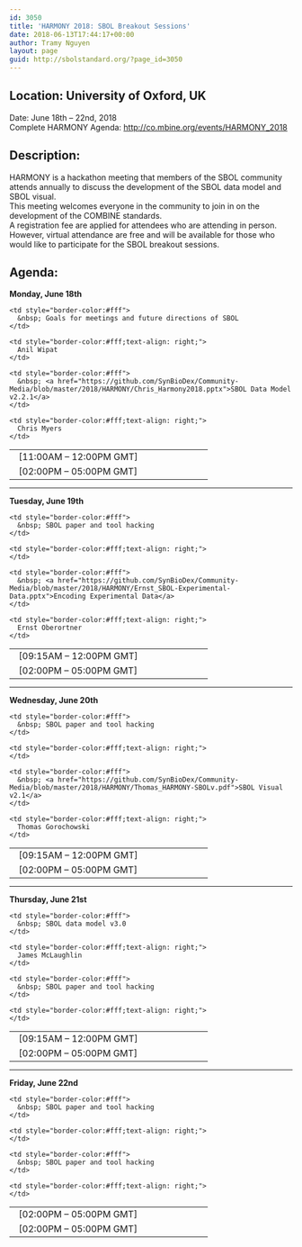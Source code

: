 ```yaml
---
id: 3050
title: 'HARMONY 2018: SBOL Breakout Sessions'
date: 2018-06-13T17:44:17+00:00
author: Tramy Nguyen
layout: page
guid: http://sbolstandard.org/?page_id=3050
---
```

## Location: University of Oxford, UK  
Date: June 18th &#8211; 22nd, 2018  
Complete HARMONY Agenda: <http://co.mbine.org/events/HARMONY_2018>  


## Description:

HARMONY is a hackathon meeting that members of the SBOL community attends annually to discuss the development of the SBOL data model and SBOL visual.  
This meeting welcomes everyone in the community to join in on the development of the COMBINE standards.  
A registration fee are applied for attendees who are attending in person. However, virtual attendance are free and will be available for those who would like to participate for the SBOL breakout sessions. 

## Agenda:

**Monday, June 18th**

<table style="width:70%;border-color:#fff;margin-bottom:0px">
  <tr>
    <td style="border-color:#fff; width:25%;">
      &nbsp; [11:00AM &#8211; 12:00PM GMT]
    </td>
    
    <td style="border-color:#fff">
      &nbsp; Goals for meetings and future directions of SBOL
    </td>
    
    <td style="border-color:#fff;text-align: right;">
      Anil Wipat
    </td>
  </tr>
  
  <tr>
    <td style="border-color:#fff; width:25%;">
      &nbsp; [02:00PM &#8211; 05:00PM GMT]
    </td>
    
    <td style="border-color:#fff">
      &nbsp; <a href="https://github.com/SynBioDex/Community-Media/blob/master/2018/HARMONY/Chris_Harmony2018.pptx">SBOL Data Model v2.2.1</a>
    </td>
    
    <td style="border-color:#fff;text-align: right;">
      Chris Myers
    </td>
  </tr>
</table>

****  
**Tuesday, June 19th**

<table style="width:70%;border-color:#fff;margin-bottom:0px">
  <tr>
    <td style="border-color:#fff; width:25%;">
      &nbsp; [09:15AM &#8211; 12:00PM GMT]
    </td>
    
    <td style="border-color:#fff">
      &nbsp; SBOL paper and tool hacking
    </td>
    
    <td style="border-color:#fff;text-align: right;">
    </td>
  </tr>
  
  <tr>
    <td style="border-color:#fff; width:25%;">
      &nbsp; [02:00PM &#8211; 05:00PM GMT]
    </td>
    
    <td style="border-color:#fff">
      &nbsp; <a href="https://github.com/SynBioDex/Community-Media/blob/master/2018/HARMONY/Ernst_SBOL-Experimental-Data.pptx">Encoding Experimental Data</a>
    </td>
    
    <td style="border-color:#fff;text-align: right;">
      Ernst Oberortner
    </td>
  </tr>
</table>

****  
**Wednesday, June 20th**

<table style="width:70%;border-color:#fff;margin-bottom:0px">
  <tr>
    <td style="border-color:#fff; width:25%;">
      &nbsp; [09:15AM &#8211; 12:00PM GMT]
    </td>
    
    <td style="border-color:#fff">
      &nbsp; SBOL paper and tool hacking
    </td>
    
    <td style="border-color:#fff;text-align: right;">
    </td>
  </tr>
  
  <tr>
    <td style="border-color:#fff; width:25%;">
      &nbsp; [02:00PM &#8211; 05:00PM GMT]
    </td>
    
    <td style="border-color:#fff">
      &nbsp; <a href="https://github.com/SynBioDex/Community-Media/blob/master/2018/HARMONY/Thomas_HARMONY-SBOLv.pdf">SBOL Visual v2.1</a>
    </td>
    
    <td style="border-color:#fff;text-align: right;">
      Thomas Gorochowski
    </td>
  </tr>
</table>

****  
**Thursday, June 21st**

<table style="width:70%;border-color:#fff;margin-bottom:0px">
  <tr>
    <td style="border-color:#fff; width:25%;">
      &nbsp; [09:15AM &#8211; 12:00PM GMT]
    </td>
    
    <td style="border-color:#fff">
      &nbsp; SBOL data model v3.0
    </td>
    
    <td style="border-color:#fff;text-align: right;">
      James McLaughlin
    </td>
  </tr>
  
  <tr>
    <td style="border-color:#fff; width:25%;">
      &nbsp; [02:00PM &#8211; 05:00PM GMT]
    </td>
    
    <td style="border-color:#fff">
      &nbsp; SBOL paper and tool hacking
    </td>
    
    <td style="border-color:#fff;text-align: right;">
    </td>
  </tr>
</table>

****  
**Friday, June 22nd**

<table style="width:70%;border-color:#fff;margin-bottom:0px">
  <tr>
    <td style="border-color:#fff; width:25%;">
      &nbsp; [02:00PM &#8211; 05:00PM GMT]
    </td>
    
    <td style="border-color:#fff">
      &nbsp; SBOL paper and tool hacking
    </td>
    
    <td style="border-color:#fff;text-align: right;">
    </td>
  </tr>
  
  <tr>
    <td style="border-color:#fff; width:25%;">
      &nbsp; [02:00PM &#8211; 05:00PM GMT]
    </td>
    
    <td style="border-color:#fff">
      &nbsp; SBOL paper and tool hacking
    </td>
    
    <td style="border-color:#fff;text-align: right;">
    </td>
  </tr>
</table>